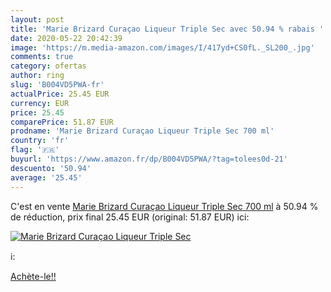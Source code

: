 ```yaml
---
layout: post
title: 'Marie Brizard Curaçao Liqueur Triple Sec avec 50.94 % rabais '
date: 2020-05-22 20:42:39
image: 'https://m.media-amazon.com/images/I/417yd+CS0fL._SL200_.jpg'
comments: true
category: ofertas
author: ring
slug: 'B004VD5PWA-fr'
actualPrice: 25.45 EUR
currency: EUR
price: 25.45
comparePrice: 51.87 EUR
prodname: 'Marie Brizard Curaçao Liqueur Triple Sec 700 ml'
country: 'fr'
flag: '🇫🇷'
buyurl: 'https://www.amazon.fr/dp/B004VD5PWA/?tag=tolees0d-21'
descuento: '50.94'
average: '25.45'
---
```


C'est en vente [Marie Brizard Curaçao Liqueur Triple Sec 700 ml](https://www.amazon.fr/dp/B004VD5PWA/?tag=tolees0d-21)  à  50.94 % de réduction, prix final  25.45 EUR (original: 51.87 EUR) ici:

[![Marie Brizard Curaçao Liqueur Triple Sec](https://m.media-amazon.com/images/I/417yd+CS0fL._SL200_.jpg)](https://www.amazon.fr/dp/B004VD5PWA/?tag=tolees0d-21)

ℹ️:


[Achète-le!!](https://www.amazon.fr/dp/B004VD5PWA/?tag=tolees0d-21)
